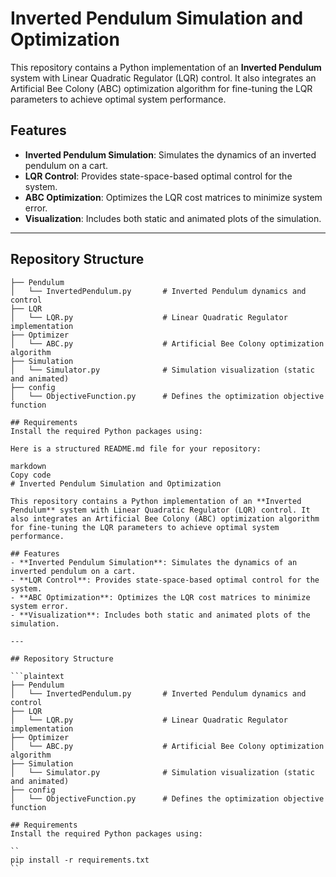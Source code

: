 # Inverted Pendulum Simulation and Optimization

This repository contains a Python implementation of an **Inverted Pendulum** system with Linear Quadratic Regulator (LQR) control. It also integrates an Artificial Bee Colony (ABC) optimization algorithm for fine-tuning the LQR parameters to achieve optimal system performance.

## Features
- **Inverted Pendulum Simulation**: Simulates the dynamics of an inverted pendulum on a cart.
- **LQR Control**: Provides state-space-based optimal control for the system.
- **ABC Optimization**: Optimizes the LQR cost matrices to minimize system error.
- **Visualization**: Includes both static and animated plots of the simulation.

---

## Repository Structure

```plaintext
├── Pendulum
│   └── InvertedPendulum.py       # Inverted Pendulum dynamics and control
├── LQR
│   └── LQR.py                    # Linear Quadratic Regulator implementation
├── Optimizer
│   └── ABC.py                    # Artificial Bee Colony optimization algorithm
├── Simulation
│   └── Simulator.py              # Simulation visualization (static and animated)
├── config
│   └── ObjectiveFunction.py      # Defines the optimization objective function

## Requirements
Install the required Python packages using:

Here is a structured README.md file for your repository:

markdown
Copy code
# Inverted Pendulum Simulation and Optimization

This repository contains a Python implementation of an **Inverted Pendulum** system with Linear Quadratic Regulator (LQR) control. It also integrates an Artificial Bee Colony (ABC) optimization algorithm for fine-tuning the LQR parameters to achieve optimal system performance.

## Features
- **Inverted Pendulum Simulation**: Simulates the dynamics of an inverted pendulum on a cart.
- **LQR Control**: Provides state-space-based optimal control for the system.
- **ABC Optimization**: Optimizes the LQR cost matrices to minimize system error.
- **Visualization**: Includes both static and animated plots of the simulation.

---

## Repository Structure

```plaintext
├── Pendulum
│   └── InvertedPendulum.py       # Inverted Pendulum dynamics and control
├── LQR
│   └── LQR.py                    # Linear Quadratic Regulator implementation
├── Optimizer
│   └── ABC.py                    # Artificial Bee Colony optimization algorithm
├── Simulation
│   └── Simulator.py              # Simulation visualization (static and animated)
├── config
│   └── ObjectiveFunction.py      # Defines the optimization objective function

## Requirements
Install the required Python packages using:

``
pip install -r requirements.txt
``

